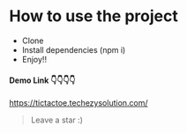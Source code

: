 
# How to use the project

- Clone
- Install dependencies (npm i)
- Enjoy!!

#### Demo Link 👇👇👇👇
https://tictactoe.techezysolution.com/

> Leave a star :)
